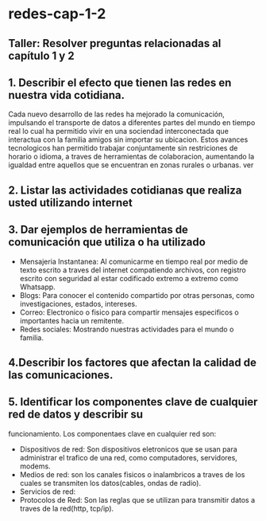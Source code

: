 # redes-cap-1-2
## Taller: Resolver preguntas relacionadas al capítulo 1 y 2
## 1. Describir el efecto que tienen las redes en nuestra vida cotidiana.
Cada nuevo desarrollo de las redes ha mejorado la comunicación, impulsando el transporte de datos a diferentes partes 
del mundo en tiempo real lo cual ha permitido vivir en una sociendad interconectada que interactua con la familia amigos 
sin importar su ubicacion. Estos avances tecnologicos han permitido trabajar conjuntamente sin restriciones de horario o idioma,
a traves de herramientas de colaboracion, aumentando la igualdad entre aquellos que se encuentran en zonas rurales o urbanas.
ver 
## 2. Listar las actividades cotidianas que realiza usted utilizando internet

## 3. Dar ejemplos de herramientas de comunicación que utiliza o ha utilizado
+ Mensajeria Instantanea: Al comunicarme en tiempo real por medio de texto escrito a traves del internet compatiendo archivos, 
con registro escrito con seguridad al estar codificado extremo a extremo como Whatsapp.
+ Blogs: Para conocer el contenido compartido por otras personas, como investigaciones, estados, intereses.
+ Correo: Electronico o fisico para compartir mensajes especificos o importantes hacia un remitente.  
+ Redes sociales: Mostrando nuestras actividades para el mundo o familia.

## 4.Describir los factores que afectan la calidad de las comunicaciones.

## 5. Identificar los componentes clave de cualquier red de datos y describir su
funcionamiento.
Los componentaes clave en cualquier red son:
+ Dispositivos de red: Son dispositivos eletronicos que se usan para administrar el trafico de una red, como computadores, 
servidores, modems.
+ Medios de red: son los canales fisicos o inalambricos a traves de los cuales se transmiten los datos(cables, ondas de radio).
+ Servicios de red: 
+ Protocolos de Red: Son las reglas que se utilizan para transmitir datos a traves de la red(http, tcp/ip).
